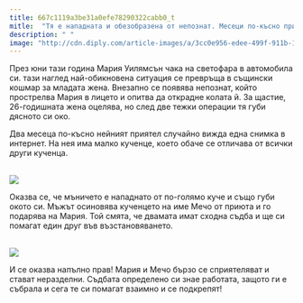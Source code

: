 ```yaml
---
title: 667c1119a3be31a0efe78290322cabb0_t
mitle:  "Тя е нападната и обезобразена от непознат. Месеци по-късно приятелят й вижда в интернет ТАЗИ снимка…"
description: " "
image: "http://cdn.diply.com/article-images/a/3cc0e956-edee-499f-911b-1196e7775c6f_tablet.jpg"
---
```


<p>   </p><p>През юни тази година Мария Уилямсън чака на светофара в автомобила си. тази наглед най-обикновена ситуация се превръща в същински кошмар за младата жена. Внезапно се появява непознат, който прострелва Мария в лицето и опитва да открадне колата й. За щастие, 26-годишната жена оцелява, но след две тежки операции тя губи дясното си око.</p> <p>Два месеца по-късно нейният приятел случайно вижда една снимка в интернет. На нея има малко кученце, което обаче се отличава от всички други кученца.  </p><p> <br/><img src="http://cdn.diply.com/article-images/a/3cc0e956-edee-499f-911b-1196e7775c6f_tablet.jpg"/><br/></p><p></p>    <div id="SC_TBlock_456377" class="SC_TBlock"> </div><p></p><p></p> <p>Оказва се, че мъничето е нападнато от по-голямо куче и също губи окото си. Мъжът осиновява кученцето на име Мечо от приюта и го подарява на Мария. Той смята, че двамата имат сходна съдба и ще си помагат един друг във възстановяването. </p> <p> <br/><img src="http://cdn.diply.com/article-images/a/637cbfff-453e-4631-9ded-a8b5e6a30075_tablet.jpg"/><br/></p> <p>И се оказва напълно прав! Мария и Мечо бързо се сприятеляват и стават неразделни. Съдбата определено си знае работата, защото ги е събрала и сега те си помагат взаимно и се подкрепят!</p>  <p>    </p><div id="SC_TBlock_456377" class="SC_TBlock"> </div><p></p>             <i></i><i></i>        